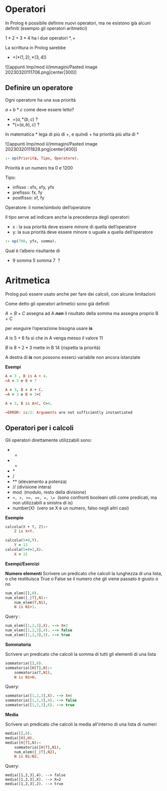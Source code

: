 
# Operatori

In Prolog è possibile definire nuovi operatori, ma ne esistono già alcuni definiti (esempio gli operatori aritmetici)

$1*2+3*4$ ha i due operatori $*,+$

La scrittura in Prolog sarebbe
- $+(*(1,2),*(3,4))$

![[appunti lmp/mod ii/immagini/Pasted image 20230320111706.png|center|300]]

## Definire un operatore

Ogni operatore ha una sua priorità

$a + b*c$ come deve essere letto?

- $+(a, *(b,c)$ ?
- $*( +(a,b), c)$ ?

In matematica $*$ lega di più di $+$, e quindi $+$ ha priorità più alta di $*$

![[appunti lmp/mod ii/immagini/Pasted image 20230320111828.png|center|400]]


```prolog
:- op(Priorità, Tipo, Operatore).
```

Priorità è un numero tra 0 e 1200

Tipo:
- infisso : xfx, xfy, yfx
- prefisso: fx, fy
- postfisso: xf, fy

Operatore: il nome/simbolo dell’operatore

Il tipo serve ad indicare anche la precedenza degli operatori:
- x : la sua priorità deve essere minore di quella dell’operatore
- y: la sua priorità deve essere minore o uguale a quella dell’operatore

```prolog
:- op(700, yfx, somma).
```

Qual è l’albero risultante di
- 9 somma 5 somma 7  ?

# Aritmetica

Prolog può essere usato anche per fare dei calcoli, con alcune limitazioni

Come detto gli operatori aritmetici sono già definiti

$A = B + C$ assegna ad A _**non**_ il risultato della somma ma assegna proprio B + C

per eseguire l’operazione bisogna usare **is**

$A$ is $5 + 6$ fa sì che in A venga messo il valore 11

$B$ is $8 + 2 * 3$ mette in B 14 (rispetta la priorità)

A destra di **is** non possono esserci variabile non ancora istanziate

**Esempi**

```prolog
A = 3 , B is A + 4.
–A = 3 e B = 7

A = 3, B = A + C.
–A = 3 e B = 3+C

A = 3, B is A+C, C=4.

–ERROR: is/2: Arguments are not sufficiently instantiated
```

## Operatori per i calcoli

Gli operatori direttamente utilizzabili sono:

- +
- -
- $*$
- /
- $**$ (elevamento a potenza)
- $//$ (divisione intera)
- mod  (modulo, resto della divisione)
- `<, >, >=, =<, =, \=`  (sono confronti booleani utili come predicati, ma non utilizzabili a sinistra di is)
- number(X)  (vero se X è un numero, falso negli altri casi)

**Esempio**

```prolog
calcola(X + Y, Z):-
    Z is X+Y.

calcola(5+8,Y).
	Y = 13
calcola(5+8+2,X).
	X = 15
```

**Esempi/Esercizi**

**Numero elementi**
Scrivere un predicato che calcoli la lunghezza di una lista, o che restituisca True o False se il numero che gli viene passato è giusto o no

```prolog
num_elem([],0).
num_elem([_|T],N):-
    num_elem(T,N1),
    N is N1+1.
```

Query : 
```prolog
num_elem([1,2,3],X). --> X=3
num_elem([1,2,3],4). --> false
num_elem([1,2,3],3). --> true
```

**Sommatoria**

Scrivere un predicato che calcoli la somma di tutti gli elementi di una lista 

```prolog
sommatoria([],0).
sommatoria([H|T],N):-
    sommatoria(T,N1),
    N is N1+H.
```

Query:

```prolog
sommatoria([1,2,3],X). --> X=6
sommatoria([1,2,3],4). --> false
sommatoria([1,2,3],6). --> true
```

**Media**

Scrivere un predicato che calcoli la media all'interno di una lista di numeri

```prolog
media([],0).
media([H],H).
media([H|T],N):-
    sommatoria([H|T],N1),
    num_elem([_|T],N2),
    N is N1/N2.
```

Query:
```
media([1,2,3],4). --> false
media([1,2,3],X). --> X=2
media([1,2,3],2). --> true
```


